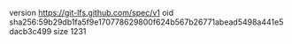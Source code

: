version https://git-lfs.github.com/spec/v1
oid sha256:59b29db1fa5f9e170778629800f624b567b26771abead5498a441e5dacb3c499
size 1231
